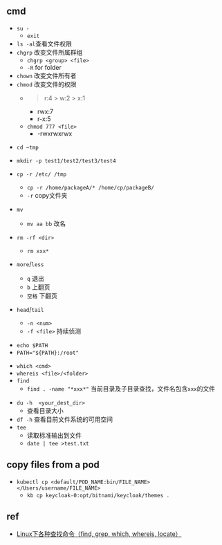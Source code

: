 ## cmd
<!-- file auth -->
+ `su -`
    + `exit`
+ `ls -al`查看文件权限
+ `chgrp` 改变文件所属群组
    + `chgrp <group> <file>`
    + `-R` for folder
+ `chown` 改变文件所有者
+ `chmod` 改变文件的权限
    + > r:4 > w:2 > x:1
        + rwx:7
        + r-x:5
    + `chmod 777 <file>`
        + -rwxrwxrwx

<!-- file -->
+ `cd ~tmp`
+ `mkdir -p test1/test2/test3/test4`
+ `cp -r /etc/ /tmp`
    + `cp -r /home/packageA/* /home/cp/packageB/`
    + `-r` copy文件夹
+ `mv`
    + `mv aa bb` 改名

+ `rm -rf <dir>`
    + `rm xxx*`

+ `more`/`less`
    + `q` 退出
    + `b` 上翻页
    + `空格` 下翻页

+ `head`/`tail`
    + `-n <num>`
    + `-f <file>` 持续侦测

<!-- PATH -->
+ `echo $PATH`
+ `PATH="${PATH}:/root"`

<!-- 查询 -->
+ `which <cmd>`
+ `whereis <file>/<folder>`
+ `find`
    + `find . -name "*xxx*"` 当前目录及子目录查找，文件名包含`xxx`的文件

<!-- disk -->
+ `du -h  <your_dest_dir>`
    + 查看目录大小
+ `df -h` 查看目前文件系统的可用空间
+ `tee`
    + 读取标准输出到文件
    + `date | tee >test.txt`

## copy files from a pod

+ `kubectl cp <default/POD_NAME:bin/FILE_NAME> </Users/username/FILE_NAME>`
    + `kb cp keycloak-0:opt/bitnami/keycloak/themes .`


## ref

+ [Linux下各种查找命令（find, grep, which, whereis, locate）](https://blog.csdn.net/wzzfeitian/article/details/40985549)
